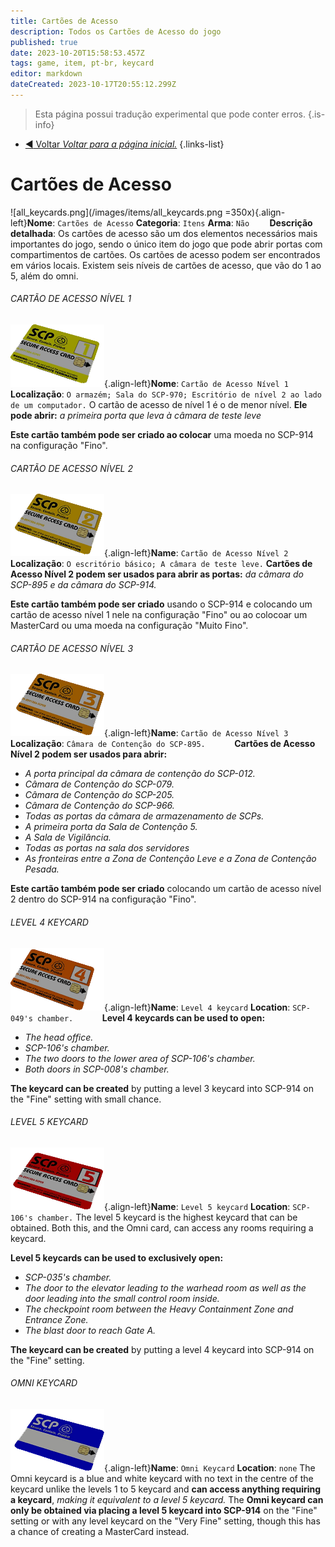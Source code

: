 ```yaml
---
title: Cartões de Acesso
description: Todos os Cartões de Acesso do jogo
published: true
date: 2023-10-20T15:58:53.457Z
tags: game, item, pt-br, keycard
editor: markdown
dateCreated: 2023-10-17T20:55:12.299Z
---
```


> Esta página possui tradução experimental que pode conter erros.
{.is-info}

- [:arrow_backward: Voltar *Voltar para a página inicial.*](/game/items#items)
{.links-list}
# Cartões de Acesso
![all_keycards.png](/images/items/all_keycards.png =350x){.align-left}**Nome**: `Cartões de Acesso`
**Categoria**: `Itens`
**Arma**: `Não`
⠀
 ⠀
**Descrição detalhada**: Os cartões de acesso são um dos elementos necessários mais importantes do jogo, sendo o único item do jogo que pode abrir portas com compartimentos de cartões. Os cartões de acesso podem ser encontrados em vários locais. Existem seis níveis de cartões de acesso, que vão do 1 ao 5, além do omni.
###### CARTÃO DE ACESSO NÍVEL 1
![keycard1.png](/images/items/keycard1.png){.align-left}**Nome**: `Cartão de Acesso Nível 1`
**Localização**: `O armazém; Sala do SCP-970; Escritório de nível 2 ao lado de um computador.`
O cartão de acesso de nível 1 é o de menor nível. **Ele pode abrir:** *a primeira porta que leva à câmara de teste leve*

**Este cartão também pode ser criado ao colocar** uma moeda no SCP-914 na configuração "Fino".
###### CARTÃO DE ACESSO NÍVEL 2
![keycard2.png](/images/items/keycard2.png){.align-left}**Name**: `Cartão de Acesso Nível 2`
**Localização**: `O escritório básico; A câmara de teste leve.`
**Cartões de Acesso Nível 2 podem ser usados para abrir as portas:** *da câmara do SCP-895 e da câmara do SCP-914.*

**Este cartão também pode ser criado** usando o SCP-914 e colocando um cartão de acesso nível 1 nele na configuração "Fino" ou ao colocoar um MasterCard ou uma moeda na configuração "Muito Fino".
###### CARTÃO DE ACESSO NÍVEL 3
![keycard3.png](/images/items/keycard3.png){.align-left}**Name**: `Cartão de Acesso Nível 3`
**Localização**: `Câmara de Contenção do SCP-895.`
⠀
⠀
⠀
**Cartões de Acesso Nível 2 podem ser usados para abrir:**
- *A porta principal da câmara de contenção do SCP-012.*
- *Câmara de Contenção do SCP-079.*
- *Câmara de Contenção do SCP-205.*
- *Câmara de Contenção do SCP-966.*
- *Todas as portas da câmara de armazenamento de SCPs.*
- *A primeira porta da Sala de Contenção 5.*
- *A Sala de Vigilância.*
- *Todas as portas na sala dos servidores*
- *As fronteiras entre a Zona de Contenção Leve e a Zona de Contenção Pesada.*

**Este cartão também pode ser criado** colocando um cartão de acesso nível 2 dentro do SCP-914 na configuração "Fino".
###### LEVEL 4 KEYCARD
![keycard4.png](/images/items/keycard4.png){.align-left}**Name**: `Level 4 keycard`
**Location**: `SCP-049's chamber.`
⠀
⠀
⠀
**Level 4 keycards can be used to open:**
- *The head office.*
- *SCP-106's chamber.*
- *The two doors to the lower area of SCP-106's chamber.*
- *Both doors in SCP-008's chamber.*

**The keycard can be created** by putting a level 3 keycard into SCP-914 on the "Fine" setting with small chance.
###### LEVEL 5 KEYCARD
![keycard5.png](/images/items/keycard5.png){.align-left}**Name**: `Level 5 keycard`
**Location**: `SCP-106's chamber.`
The level 5 keycard is the highest keycard that can be obtained. Both this, and the Omni card, can access any rooms requiring a keycard.

**Level 5 keycards can be used to exclusively open:**

- *SCP-035's chamber.*
- *The door to the elevator leading to the warhead room as well as the door leading into the small control room inside.*
- *The checkpoint room between the Heavy Containment Zone and Entrance Zone.*
- *The blast door to reach Gate A.*

**The keycard can be created** by putting a level 4 keycard into SCP-914 on the "Fine" setting.
###### OMNI KEYCARD
![keycard6.png](/images/items/keycard6.png){.align-left}**Name**: `Omni Keycard`
**Location**: `none`
The Omni keycard is a blue and white keycard with no text in the  centre of the keycard unlike the levels 1 to 5 keycard and **can access anything requiring a keycard**, *making it equivalent to a level 5 keycard.* The **Omni keycard can only be obtained via placing a level 5 keycard into SCP-914** on the "Fine" setting or with any level keycard on the "Very Fine" setting, though this has a chance of creating a MasterCard instead.